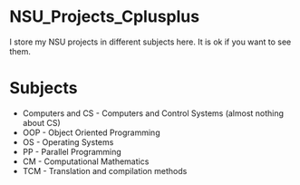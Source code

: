 # NSU_Projects_Cplusplus
I store my NSU projects in different subjects here. It is ok if you want to see them.
# Subjects
* Computers and CS - Computers and Control Systems (almost nothing about CS)
* OOP - Object Oriented Programming
* OS - Operating Systems
* PP - Parallel Programming
* CM - Computational Mathematics
* TCM - Translation and compilation methods
